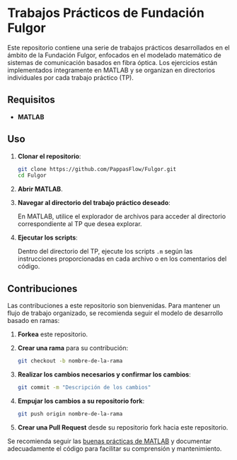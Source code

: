 # Trabajos Prácticos de Fundación Fulgor

Este repositorio contiene una serie de trabajos prácticos desarrollados en el ámbito de la Fundación Fulgor, enfocados en el modelado matemático de sistemas de comunicación basados en fibra óptica. Los ejercicios están implementados íntegramente en MATLAB y se organizan en directorios individuales por cada trabajo práctico (TP).


## Requisitos

- **MATLAB**

## Uso

1. **Clonar el repositorio**:

   ```bash
   git clone https://github.com/PappasFlow/Fulgor.git
   cd Fulgor
   ```
2. **Abrir MATLAB**.

3. **Navegar al directorio del trabajo práctico deseado**:

   En MATLAB, utilice el explorador de archivos para acceder al directorio correspondiente al TP que desea explorar.

4. **Ejecutar los scripts**:

   Dentro del directorio del TP, ejecute los scripts `.m` según las instrucciones proporcionadas en cada archivo o en los comentarios del código.

## Contribuciones

Las contribuciones a este repositorio son bienvenidas. Para mantener un flujo de trabajo organizado, se recomienda seguir el modelo de desarrollo basado en ramas:

1. **Forkea** este repositorio.

2. **Crear una rama** para su contribución:

   ```bash
   git checkout -b nombre-de-la-rama
   ```
3. **Realizar los cambios necesarios y confirmar los cambios**:
   ```bash
   git commit -m "Descripción de los cambios"
   ```
4. **Empujar los cambios a su repositorio fork**:
   ```bash
   git push origin nombre-de-la-rama
   ```
5. **Crear una Pull Request** desde su repositorio fork hacia este repositorio.

Se recomienda seguir las [buenas prácticas de MATLAB](https://la.mathworks.com/help/matlab/matlab_prog/best-practices.html) y documentar adecuadamente el código para facilitar su comprensión y mantenimiento.
